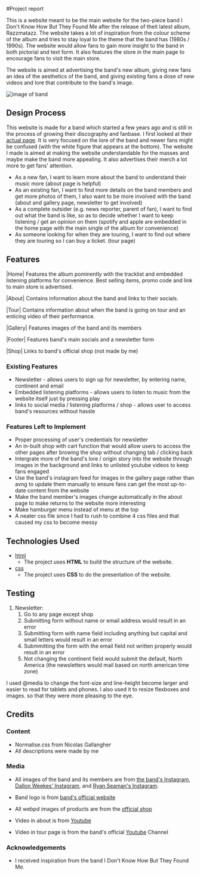 #Project report

This is a website meant to be the main website for the two-piece band I Don't Know How But They Found Me after the release of theit latest album, Razzmatazz. The website takes a lot of inspiration from the colour scheme of the album and tries to stay loyal to the theme that the band has (1980s / 1990s). The website would allow fans to gain more insight to the band in both pictorial and text form. It also features the store in the main page to encourage fans to visit the main store.

The website is aimed at advertising the band's new album, giving new fans an idea of the aesthetics of the band, and giving existing fans a dose of new videos and lore that contribute to the band's image.

![image of band](https://i.pinimg.com/736x/12/6e/53/126e53967a1b0ee97a11ea71bb8e0cd9.jpg)
 
## Design Process
This website is made for a band which started a few years ago and is still in the process of growing their discography and fanbase. I first looked at their [actual page](https://idkhow.com/). It is very focused on the lore of the band and newer fans might be confused (with the white figure that appears at the bottom). The website I made is aimed at making the website understandable for the masses and maybe make the band more appealing. It also advertises their merch a lot more to get fans' attention.

- As a new fan, I want to learn more about the band to understand their music more (about page is helpful)
- As an existing fan, I want to find more details on the band members and get more photos of them, I also want to be more involved with the band (about and gallery page, newsletter to get involved)
- As a complete outsider (e.g. news reporter, parent of fan), I want to find out what the band is like, so as to decide whether I want to keep listening / get an opinion on them (spotify and apple are embedded in the home page with the main single of the album for convenience)
- As someone looking for when they are touring, I want to find out where they are touring so I can buy a ticket. (tour page)
## Features

|Home| Features the album pominently with the tracklist and embedded listening platforms for convenience. Best selling items, promo code and link to main store is advertised.

|About| Contains information about the band and links to their socials.

|Tour| Contains information about when the band is going on tour and an enticing video of their performance.

|Gallery| Features images of the band and its members

|Footer| Features band's main socials and a newsletter form
 
|Shop| Links to band's official shop (not made by me)
### Existing Features
- Newsletter - allows users to sign up for newsletter, by entering name, continent and email
- Embedded listening platforms - allows users to listen to music from the website itself just by pressing play
- links to social media / listening platforms / shop - allows user to access band's resources without hassle

### Features Left to Implement
- Proper processing of user's credentials for newsletter
- An in-built shop with cart function that would allow users to access the other pages after browing the shop without changing tab / clicking back
- Intergrate more of the band's lore / origin story into the website through images in the background and links to unlisted youtube videos to keep fans engaged
- Use the band's instagram feed for images in the gallery page rather than avng to update them manually to ensure fans can get the most up-to-date content from the website
- Make the band member's images change automatically in the about page to make returns to the website more interesting
- Make hamburger menu instead of menu at the top
- A neater css file since I had to rush to combine 4 css files and that caused my css to become messy
## Technologies Used
- [html](https://html.spec.whatwg.org/)
    - The project uses **HTML** to build the structure of the website.
- [css](https://www.w3.org/TR/CSS2/)
    - The project uses **CSS** to do the presentation of the website.


## Testing
1. Newsletter:
    1. Go to any page except shop
    2. Submitting form without name or email address would result in an error
    3. Submitting form with name field including anything but capital and small letters would result in an error
    4. Submmitting the form with the email field not written properly would result in an error
    5. Not changing the continent field would submit the default, North America (the newsletters would mail based on north american time zone)

I used @media to change the font-size and line-height become larger and easier to read for tablets and phones. I also used it to resize flexboxes and images. so that they were more pleasing to the eye.

## Credits
### Content
- Normalise.css from Nicolas Gallangher
- All descriptions were made by me

### Media
- All images of the band and its members are from [the band's Instagram](https://www.instagram.com/idkhow/?hl=en), [Dallon Weekes' Instagram](https://www.instagram.com/dallonweekes/), and [Ryan Seaman's Instagram](https://www.instagram.com/ryanseaman/).

- Band logo is from [band's official website](https://idkhow.com/)

- All webpd images of products are from the [official shop](https://shop.idkhow.com/)

- Video in about is from [Youtube](https://www.youtube.com/watch?v=7otqRu4qVcs) 

- Video in tour page is from the band's official [Youtube](https://www.youtube.com/watch?v=7otqRu4qVcs) Channel

### Acknowledgements
- I received inspiration from the band I Don't Know How But They Found Me.
